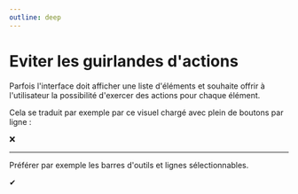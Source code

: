 ```yaml
---
outline: deep
---
```


<script setup lang="ts">
import GuirlandeActions from "./utils/GuirlandeActions.vue";
import TableauArticles from "./utils/TableauArticles.vue";

</script>

# Eviter les guirlandes d'actions

Parfois l'interface doit afficher une liste d'éléments et souhaite offrir à
l'utilisateur la possibilité d'exercer des actions pour chaque élément.

Cela se traduit par exemple par ce visuel chargé avec plein de boutons par ligne
:

❌ <GuirlandeActions />

---

Préférer par exemple les barres d'outils et lignes sélectionnables.

✔ <TableauArticles  />
